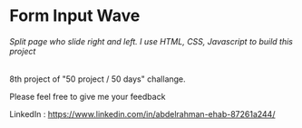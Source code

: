 # Form Input Wave
<h6>Split page who slide right and left. I use HTML, CSS, Javascript to build this project</h6>
<p> 8th project of "50 project / 50 days" challange.</p>
<span> Please feel free to give me your feedback</span>



<span>LinkedIn : https://www.linkedin.com/in/abdelrahman-ehab-87261a244/ <span>
